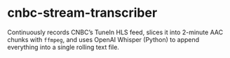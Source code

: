 # cnbc-stream-transcriber
Continuously records CNBC’s TuneIn HLS feed, slices it into 2-minute AAC chunks
with `ffmpeg`, and uses OpenAI Whisper (Python) to append everything into a
single rolling text file.
